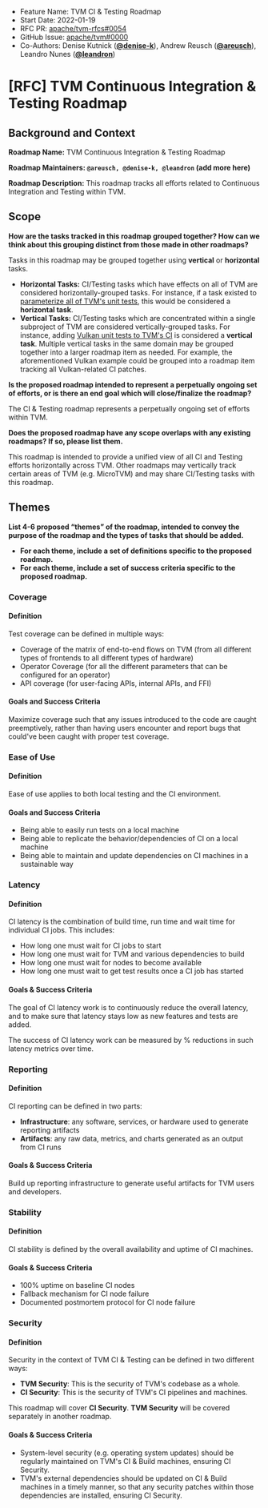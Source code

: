 - Feature Name: TVM CI & Testing Roadmap
- Start Date: 2022-01-19
- RFC PR: [apache/tvm-rfcs#0054](https://github.com/apache/tvm-rfcs/pull/0054)
- GitHub Issue: [apache/tvm#0000](https://github.com/apache/tvm/issues/0000)
- Co-Authors: Denise Kutnick ([**@denise-k**](https://github.com/denise-k)), Andrew Reusch 
  ([**@areusch**](https://github.com/areusch)), Leandro Nunes ([**@leandron**](https://github.com/leandron))

# [RFC] TVM Continuous Integration & Testing Roadmap

## Background and Context

**Roadmap Name:** TVM Continuous Integration & Testing Roadmap

**Roadmap Maintainers: `@areusch, @denise-k, @leandron` (add more here)**

**Roadmap Description:** This roadmap tracks all efforts related to Continuous Integration and Testing within TVM.

## Scope

**How are the tasks tracked in this roadmap grouped together? How can we think about this grouping distinct from those made in other roadmaps?**

Tasks in this roadmap may be grouped together using **vertical** or **horizontal** tasks.
* **Horizontal Tasks:** CI/Testing tasks which have effects on all of TVM are considered horizontally-grouped tasks. For instance, if a task existed to [parameterize all of TVM's unit tests](https://github.com/apache/tvm-rfcs/blob/main/rfcs/0007-parametrized-unit-tests.md), this would be considered a **horizontal task**.
* **Vertical Tasks:** CI/Testing tasks which are concentrated within a single subproject of TVM are considered vertically-grouped tasks. For instance, adding [Vulkan unit tests to TVM's CI](https://github.com/apache/tvm/pull/9093) is considered a **vertical task**. Multiple vertical tasks in the same domain may be grouped together into a larger roadmap item as needed. For example, the aforementioned Vulkan example could be grouped into a roadmap item tracking all Vulkan-related CI patches.

**Is the proposed roadmap intended to represent a perpetually ongoing set of efforts, or is there an end goal which will close/finalize the roadmap?**

The CI & Testing roadmap represents a perpetually ongoing set of efforts within TVM.

**Does the proposed roadmap have any scope overlaps with any existing roadmaps? If so, please list them.**

This roadmap is intended to provide a unified view of all CI and Testing efforts horizontally across TVM. Other roadmaps may vertically track certain areas of TVM (e.g. MicroTVM) and may share CI/Testing tasks with this roadmap.

## Themes

**List 4-6 proposed “themes” of the roadmap, intended to convey the purpose of the roadmap and the types of tasks that should be added.**

- **For each theme, include a set of definitions specific to the proposed roadmap.**
- **For each theme, include a set of success criteria specific to the proposed roadmap.**

### Coverage

#### Definition

Test coverage can be defined in multiple ways:

- Coverage of the matrix of end-to-end flows on TVM (from all different types of frontends to all different types of hardware)
- Operator Coverage (for all the different parameters that can be configured for an operator)
- API coverage (for user-facing APIs, internal APIs, and FFI)

#### Goals and Success Criteria

Maximize coverage such that any issues introduced to the code are caught preemptively, rather than having users encounter and report bugs that could've been caught with proper test coverage.

### Ease of Use

#### Definition

Ease of use applies to both local testing and the CI environment.

#### Goals and Success Criteria

- Being able to easily run tests on a local machine
- Being able to replicate the behavior/dependencies of CI on a local machine
- Being able to maintain and update dependencies on CI machines in a sustainable way

### Latency

#### Definition

CI latency is the combination of build time, run time and wait time for individual CI jobs. This includes:

- How long one must wait for CI jobs to start
- How long one must wait for TVM and various dependencies to build
- How long one must wait for nodes to become available
- How long one must wait to get test results once a CI job has started

#### Goals & Success Criteria

The goal of CI latency work is to continuously reduce the overall latency, and to make sure that latency stays low as new features and tests are added.

The success of CI latency work can be measured by % reductions in such latency metrics over time.

### Reporting

#### Definition

CI reporting can be defined in two parts:

- **Infrastructure**: any software, services, or hardware used to generate reporting artifacts
- **Artifacts**: any raw data, metrics, and charts generated as an output from CI runs

#### Goals & Success Criteria

Build up reporting infrastructure to generate useful artifacts for TVM users and developers.

### Stability

#### Definition

CI stability is defined by the overall availability and uptime of CI machines.

#### Goals & Success Criteria

- 100% uptime on baseline CI nodes
- Fallback mechanism for CI node failure
- Documented postmortem protocol for CI node failure

### Security

#### Definition

Security in the context of TVM CI & Testing can be defined in two different ways:

- **TVM Security**: This is the security of TVM's codebase as a whole.
- **CI Security**: This is the security of TVM's CI pipelines and machines.

This roadmap will cover **CI Security**. **TVM Security** will be covered separately in another roadmap.

#### Goals & Success Criteria

- System-level security (e.g. operating system updates) should be regularly maintained on TVM's CI & Build machines, ensuring CI Security.
- TVM's external dependencies should be updated on CI & Build machines in a timely manner, so that any security patches within those dependencies are installed, ensuring CI Security.
